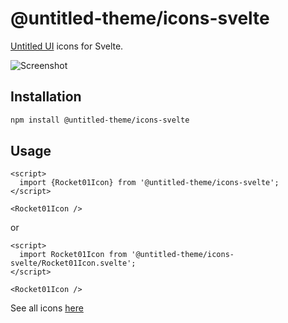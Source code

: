 # @untitled-theme/icons-svelte

[Untitled UI](<https://www.figma.com/file/5OtZ9gq2jAPCYkmVI2Dd8e/%E2%9D%96-PREVIEW-%E2%9D%96-Untitled-UI-%E2%80%93-PRO-VARIABLES-(v4.0)?type=design&node-id=3463-407484&mode=design&t=oOV4Ezg1JTNhN3ec-0>) icons for Svelte.

![Screenshot](https://raw.githubusercontent.com/calvo-jp/untitled-theme/main/docs/icons-vscode-jsdoc-preview-screenshot.png)

## Installation

```bash
npm install @untitled-theme/icons-svelte
```

## Usage

```svelte
<script>
  import {Rocket01Icon} from '@untitled-theme/icons-svelte';
</script>

<Rocket01Icon />
```

or

```svelte
<script>
  import Rocket01Icon from '@untitled-theme/icons-svelte/Rocket01Icon.svelte';
</script>

<Rocket01Icon />
```

See all icons [here](https://untitled-theme-docs.vercel.app/icons)
